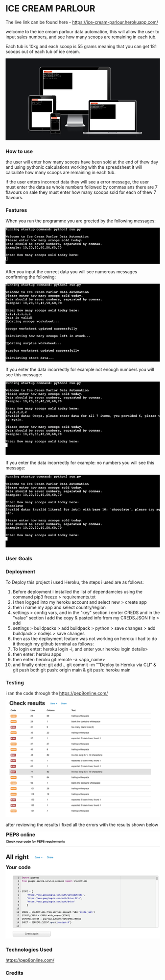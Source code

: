 

# ICE CREAM PARLOUR

The live link can be found here - https://ice-cream-parlour.herokuapp.com/

welcome to the ice cream parlour data automation, this will allow the user to input sales numbers, and see how many scoops are remaining in each tub.

Each tub is 10kg and each scoop is 55 grams meaning that you can get 181 scoops out of each tub of ice cream.

![screenshot](assets/images/screenshts.png)



### How to use 

the user will enter how many scoops have been sold at the end of thew day and using pythonic calculations working with the spreadsheet it will calculate how many scoops are remaining in each tub.

if the user enters incorrect data they will see a error message, the user must enter the data as whole numbers followed by commas ans there are 7 flavours on sale they must enter how many scoops sold for each of thew 7 flavours.

### Features 


When you run the programme you are greeted by the following messages:

![welcome](assets/images/welcome.png)

After you input the correct data you will see numerous messages confirming the following:

![correct-data-entry](assets/images/correct-data-entry.png)

If you enter the data incorrectly for example not enough numbers you will see this message:

![incorrect-data-entry](assets/images/incorrect-data-entry.png)

If you enter the data incorrectly for example: no numbers you will see this message:

![incorrect-data-entry2](assets/images/incorrect-data-entry2.png)

### User Goals



### Deployment

To Deploy this project i used Heroku, the steps i used are as follows:

1.  Before deployment i installed the list of dependamcies using the command pip3 freeze > requirements.txt
2. i then logged into my heroku account and select new > create app 
3. then i name my app and select country/region
4. settings > config vars, and in the "key" section i enrter CREDS and in the "value" section i add the copy & pasted info from my CREDS.JSON file > add
5. settings > buildpacks > add buildpack > python > save changes > add buildpack > nodejs  > save changes 
6. then ass the deployment feature was not working on heroku i had to do it through my github terminal as follows:
7. To login enter:  heroku login -i, and enter your heroku login details>
8. then enter: heroku apps
9. then enter: heroku git:remote -a <app_name> 
10. and finally enter: git add ., git commit -m ""Deploy to Heroku via CLI" & git push both git push: origin main & git push: heroku main 

### Testing

i ran the code through the https://pep8online.com/

![pep8-testing](assets/images/pep8-testing.png)

after reviewing the results i fixed all the errors with the results shown below

![pep8-testing-complete](assets/images/pep8-testing-complete.png)





### Technologies Used 

https://pep8online.com/




### Credits








